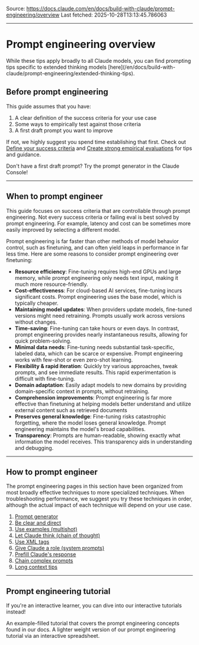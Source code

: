 Source: https://docs.claude.com/en/docs/build-with-claude/prompt-engineering/overview
Last fetched: 2025-10-28T13:13:45.786063

---

# Prompt engineering overview

<Note>
  While these tips apply broadly to all Claude models, you can find prompting tips specific to extended thinking models [here](/en/docs/build-with-claude/prompt-engineering/extended-thinking-tips).
</Note>

## Before prompt engineering

This guide assumes that you have:

1. A clear definition of the success criteria for your use case
2. Some ways to empirically test against those criteria
3. A first draft prompt you want to improve

If not, we highly suggest you spend time establishing that first. Check out [Define your success criteria](/en/docs/test-and-evaluate/define-success) and [Create strong empirical evaluations](/en/docs/test-and-evaluate/develop-tests) for tips and guidance.

<Card title="Prompt generator" icon="link" href="https://console.anthropic.com/dashboard">
  Don't have a first draft prompt? Try the prompt generator in the Claude Console!
</Card>

***

## When to prompt engineer

This guide focuses on success criteria that are controllable through prompt engineering.
Not every success criteria or failing eval is best solved by prompt engineering. For example, latency and cost can be sometimes more easily improved by selecting a different model.

<Accordion title="Prompting vs. finetuning">
  Prompt engineering is far faster than other methods of model behavior control, such as finetuning, and can often yield leaps in performance in far less time. Here are some reasons to consider prompt engineering over finetuning:<br />

  * **Resource efficiency**: Fine-tuning requires high-end GPUs and large memory, while prompt engineering only needs text input, making it much more resource-friendly.
  * **Cost-effectiveness**: For cloud-based AI services, fine-tuning incurs significant costs. Prompt engineering uses the base model, which is typically cheaper.
  * **Maintaining model updates**: When providers update models, fine-tuned versions might need retraining. Prompts usually work across versions without changes.
  * **Time-saving**: Fine-tuning can take hours or even days. In contrast, prompt engineering provides nearly instantaneous results, allowing for quick problem-solving.
  * **Minimal data needs**: Fine-tuning needs substantial task-specific, labeled data, which can be scarce or expensive. Prompt engineering works with few-shot or even zero-shot learning.
  * **Flexibility & rapid iteration**: Quickly try various approaches, tweak prompts, and see immediate results. This rapid experimentation is difficult with fine-tuning.
  * **Domain adaptation**: Easily adapt models to new domains by providing domain-specific context in prompts, without retraining.
  * **Comprehension improvements**: Prompt engineering is far more effective than finetuning at helping models better understand and utilize external content such as retrieved documents
  * **Preserves general knowledge**: Fine-tuning risks catastrophic forgetting, where the model loses general knowledge. Prompt engineering maintains the model's broad capabilities.
  * **Transparency**: Prompts are human-readable, showing exactly what information the model receives. This transparency aids in understanding and debugging.
</Accordion>

***

## How to prompt engineer

The prompt engineering pages in this section have been organized from most broadly effective techniques to more specialized techniques. When troubleshooting performance, we suggest you try these techniques in order, although the actual impact of each technique will depend on your use case.

1. [Prompt generator](/en/docs/build-with-claude/prompt-engineering/prompt-generator)
2. [Be clear and direct](/en/docs/build-with-claude/prompt-engineering/be-clear-and-direct)
3. [Use examples (multishot)](/en/docs/build-with-claude/prompt-engineering/multishot-prompting)
4. [Let Claude think (chain of thought)](/en/docs/build-with-claude/prompt-engineering/chain-of-thought)
5. [Use XML tags](/en/docs/build-with-claude/prompt-engineering/use-xml-tags)
6. [Give Claude a role (system prompts)](/en/docs/build-with-claude/prompt-engineering/system-prompts)
7. [Prefill Claude's response](/en/docs/build-with-claude/prompt-engineering/prefill-claudes-response)
8. [Chain complex prompts](/en/docs/build-with-claude/prompt-engineering/chain-prompts)
9. [Long context tips](/en/docs/build-with-claude/prompt-engineering/long-context-tips)

***

## Prompt engineering tutorial

If you're an interactive learner, you can dive into our interactive tutorials instead!

<CardGroup cols={2}>
  <Card title="GitHub prompting tutorial" icon="link" href="https://github.com/anthropics/prompt-eng-interactive-tutorial">
    An example-filled tutorial that covers the prompt engineering concepts found in our docs.
  </Card>

  <Card title="Google Sheets prompting tutorial" icon="link" href="https://docs.google.com/spreadsheets/d/19jzLgRruG9kjUQNKtCg1ZjdD6l6weA6qRXG5zLIAhC8">
    A lighter weight version of our prompt engineering tutorial via an interactive spreadsheet.
  </Card>
</CardGroup>